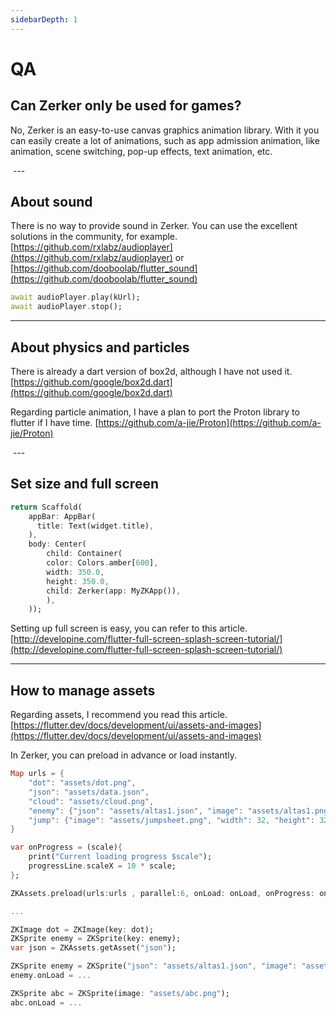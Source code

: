 ```yaml
---
sidebarDepth: 1
---
```


# QA

## Can Zerker only be used for games?
No, Zerker is an easy-to-use canvas graphics animation library.
With it you can easily create a lot of animations, such as app admission animation, like animation, scene switching, pop-up effects, text animation, etc.

<img :src="$withBase('/images/effect.gif')" alt="">
---

## About sound

There is no way to provide sound in Zerker. You can use the excellent solutions in the community, 
for example.[https://github.com/rxlabz/audioplayer](https://github.com/rxlabz/audioplayer) or [https://github.com/dooboolab/flutter_sound](https://github.com/dooboolab/flutter_sound)
```dart
await audioPlayer.play(kUrl);
await audioPlayer.stop();
```

---

## About physics and particles

There is already a dart version of box2d, although I have not used it.
[https://github.com/google/box2d.dart](https://github.com/google/box2d.dart)

Regarding particle animation, I have a plan to port the Proton library to flutter if I have time. 
[https://github.com/a-jie/Proton](https://github.com/a-jie/Proton)  

<img :src="$withBase('/images/p.png')" alt="">
---

## Set size and full screen


```dart
return Scaffold(
    appBar: AppBar(
      title: Text(widget.title),
    ),
    body: Center(
      	child: Container(
    	color: Colors.amber[600],
        width: 350.0,
        height: 350.0,
        child: Zerker(app: MyZKApp()),
    	),
    ));
```
  
Setting up full screen is easy, you can refer to this article.
[http://developine.com/flutter-full-screen-splash-screen-tutorial/](http://developine.com/flutter-full-screen-splash-screen-tutorial/)

---

## How to manage assets

Regarding assets, I recommend you read this article.
[https://flutter.dev/docs/development/ui/assets-and-images](https://flutter.dev/docs/development/ui/assets-and-images)

In Zerker, you can preload in advance or load instantly.

```dart
Map urls = {
	"dot": "assets/dot.png",
	"json": "assets/data.json",
	"cloud": "assets/cloud.png",
	"enemy": {"json": "assets/altas1.json", "image": "assets/altas1.png"},
	"jump": {"image": "assets/jumpsheet.png", "width": 32, "height": 32},
}

var onProgress = (scale){
	print("Current loading progress $scale");
	progressLine.scaleX = 10 * scale;
};

ZKAssets.preload(urls:urls , parallel:6, onLoad: onLoad, onProgress: onProgress);

...

ZKImage dot = ZKImage(key: dot);
ZKSprite enemy = ZKSprite(key: enemy);
var json = ZKAssets.getAsset("json");
```

```dart
ZKSprite enemy = ZKSprite("json": "assets/altas1.json", "image": "assets/altas1.png");
enemy.onLoad = ...

ZKSprite abc = ZKSprite(image: "assets/abc.png");
abc.onLoad = ...
```
